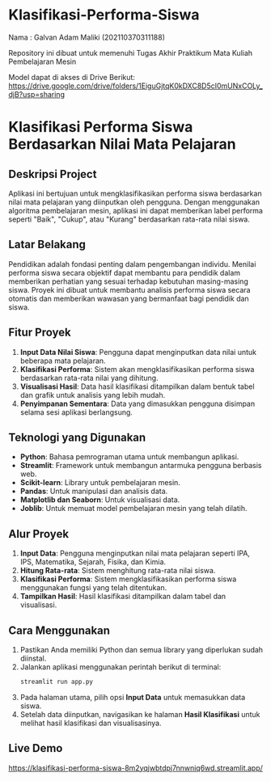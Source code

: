 # Klasifikasi-Performa-Siswa
Nama : Galvan Adam Maliki (202110370311188)

Repository ini dibuat untuk memenuhi Tugas Akhir Praktikum Mata Kuliah Pembelajaran Mesin

Model dapat di akses di Drive Berikut:
https://drive.google.com/drive/folders/1EiguGjtqK0kDXC8D5cI0mUNxCOLy_djB?usp=sharing

# Klasifikasi Performa Siswa Berdasarkan Nilai Mata Pelajaran

## Deskripsi Project
Aplikasi ini bertujuan untuk mengklasifikasikan performa siswa berdasarkan nilai mata pelajaran yang diinputkan oleh pengguna. Dengan menggunakan algoritma pembelajaran mesin, aplikasi ini dapat memberikan label performa seperti "Baik", "Cukup", atau "Kurang" berdasarkan rata-rata nilai siswa.

## Latar Belakang
Pendidikan adalah fondasi penting dalam pengembangan individu. Menilai performa siswa secara objektif dapat membantu para pendidik dalam memberikan perhatian yang sesuai terhadap kebutuhan masing-masing siswa. Proyek ini dibuat untuk membantu analisis performa siswa secara otomatis dan memberikan wawasan yang bermanfaat bagi pendidik dan siswa.

## Fitur Proyek
1. **Input Data Nilai Siswa**: Pengguna dapat menginputkan data nilai untuk beberapa mata pelajaran.
2. **Klasifikasi Performa**: Sistem akan mengklasifikasikan performa siswa berdasarkan rata-rata nilai yang dihitung.
3. **Visualisasi Hasil**: Data hasil klasifikasi ditampilkan dalam bentuk tabel dan grafik untuk analisis yang lebih mudah.
4. **Penyimpanan Sementara**: Data yang dimasukkan pengguna disimpan selama sesi aplikasi berlangsung.

## Teknologi yang Digunakan
- **Python**: Bahasa pemrograman utama untuk membangun aplikasi.
- **Streamlit**: Framework untuk membangun antarmuka pengguna berbasis web.
- **Scikit-learn**: Library untuk pembelajaran mesin.
- **Pandas**: Untuk manipulasi dan analisis data.
- **Matplotlib dan Seaborn**: Untuk visualisasi data.
- **Joblib**: Untuk memuat model pembelajaran mesin yang telah dilatih.

## Alur Proyek
1. **Input Data**: Pengguna menginputkan nilai mata pelajaran seperti IPA, IPS, Matematika, Sejarah, Fisika, dan Kimia.
2. **Hitung Rata-rata**: Sistem menghitung rata-rata nilai siswa.
3. **Klasifikasi Performa**: Sistem mengklasifikasikan performa siswa menggunakan fungsi yang telah ditentukan.
4. **Tampilkan Hasil**: Hasil klasifikasi ditampilkan dalam tabel dan visualisasi.

## Cara Menggunakan
1. Pastikan Anda memiliki Python dan semua library yang diperlukan sudah diinstal.
2. Jalankan aplikasi menggunakan perintah berikut di terminal:
   ```bash
   streamlit run app.py
   ```
3. Pada halaman utama, pilih opsi **Input Data** untuk memasukkan data siswa.
4. Setelah data diinputkan, navigasikan ke halaman **Hasil Klasifikasi** untuk melihat hasil klasifikasi dan visualisasinya.

## Live Demo
https://klasifikasi-performa-siswa-8m2yqjwbtdpj7nnwniq6wd.streamlit.app/

